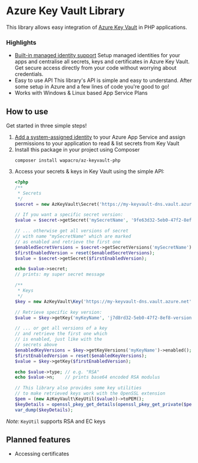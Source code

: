 # Azure Key Vault Library
This library allows easy integration of
[Azure Key Vault](https://docs.microsoft.com/en-us/azure/key-vault/about-keys-secrets-and-certificates)
in PHP applications.

### Highlights
- [Built-in managed identity support](https://docs.microsoft.com/en-us/azure/app-service/overview-managed-identity)
  Setup managed identities for your apps and centralise all secrets,
  keys and certificates in Azure Key Vault. Get secure access directly
  from your code without worrying about credentials.
- Easy to use API
  This library's API is simple and easy to understand. After some setup
  in Azure and a few lines of code you're good to go!
- Works with Windows & Linux based App Service Plans

## How to use
Get started in three simple steps!

1. [Add a system-assigned identity](https://docs.microsoft.com/en-us/azure/app-service/overview-managed-identity#add-a-system-assigned-identity)
   to your Azure App Service and assign permissions to your application
   to read & list secrets from Key Vault
2. Install this package in your project
   using Composer
   ```
   composer install wapacro/az-keyvault-php
   ````
3. Access your secrets & keys in Key Vault using the simple API:
   ```php
   <?php
   /**
    * Secrets
    */
   $secret = new AzKeyVault\Secret('https://my-keyvault-dns.vault.azure.net');

   // If you want a specific secret version:
   $value = $secret->getSecret('mySecretName', '9fe63d32-5eb0-47f2-8ef8-version-id');

   // ... otherwise get all versions of secret
   // with name "mySecretName" which are marked
   // as enabled and retrieve the first one
   $enabledSecretVersions = $secret->getSecretVersions('mySecretName')->enabled();
   $firstEnabledVersion = reset($enabledSecretVersions);
   $value = $secret->getSecret($firstEnabledVersion);

   echo $value->secret;
   // prints: my super secret message

   /**
    * Keys
    */
   $key = new AzKeyVault\Key('https://my-keyvault-dns.vault.azure.net');

   // Retrieve specific key version:
   $value = $key->getKey('myKeyName', 'j7d8rd32-5eb0-47f2-8ef8-version-id');

   // ... or get all versions of a key
   // and retrieve the first one which
   // is enabled, just like with the
   // secrets above
   $enabledKeyVersions = $key->getKeyVersions('myKeyName')->enabled();
   $firstEnabledVersion = reset($enabledKeyVersions);
   $value = $key->getKey($firstEnabledVersion);

   echo $value->type; // e.g. "RSA"
   echo $value->n;    // prints base64 encoded RSA modulus

   // This library also provides some key utilities
   // to make retrieved keys work with the OpenSSL extension
   $pem = (new AzKeyVault\KeyUtil($value))->toPEM();
   $keyDetails = openssl_pkey_get_details(openssl_pkey_get_private($pem));
   var_dump($keyDetails);
   ````

*Note:* `KeyUtil` supports RSA and EC keys

## Planned features
- Accessing certificates
